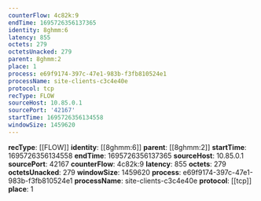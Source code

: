```yaml
---
counterFlow: 4c82k:9
endTime: 1695726356137365
identity: 8ghmm:6
latency: 855
octets: 279
octetsUnacked: 279
parent: 8ghmm:2
place: 1
process: e69f9174-397c-47e1-983b-f3fb810524e1
processName: site-clients-c3c4e40e
protocol: tcp
recType: FLOW
sourceHost: 10.85.0.1
sourcePort: '42167'
startTime: 1695726356134558
windowSize: 1459620
---
```

**recType**: [[FLOW]]
**identity**: [[8ghmm:6]]
**parent**: [[8ghmm:2]]
**startTime**: 1695726356134558
**endTime**: 1695726356137365
**sourceHost**: 10.85.0.1
**sourcePort**: 42167
**counterFlow**: 4c82k:9
**latency**: 855
**octets**: 279
**octetsUnacked**: 279
**windowSize**: 1459620
**process**: e69f9174-397c-47e1-983b-f3fb810524e1
**processName**: site-clients-c3c4e40e
**protocol**: [[tcp]]
**place**: 1